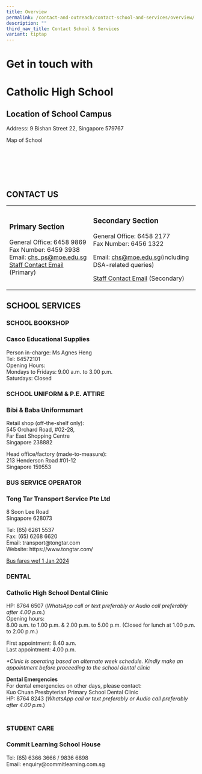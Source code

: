 ```yaml
---
title: Overview
permalink: /contact-and-outreach/contact-school-and-services/overview/
description: ""
third_nav_title: Contact School & Services
variant: tiptap
---
```

<h1>Get in touch with</h1>
<h1><strong>Catholic High School</strong></h1>
<h2><strong>Location of School Campus</strong></h2>
<p>Address: 9 Bishan Street 22, Singapore 579767</p>
<p>Map of School</p>
<p>&nbsp;</p>
<p>&nbsp;</p>
<p>&nbsp;</p>
<h2><strong>CONTACT US</strong></h2>
<table style="minWidth: 50px">
<colgroup>
<col>
<col>
</colgroup>
<tbody>
<tr>
<td rowspan="1" colspan="1">
<h3>Primary Section</h3>
<p>General Office: 6458 9869
<br>Fax Number: 6459 3938
<br>Email:&nbsp;<a href="mailto:chs_ps@moe.edu.sg" rel="noopener noreferrer nofollow" target="_blank">chs_ps@moe.edu.sg</a>
<br><a href="https://www.catholichigh.moe.edu.sg/primary/staff-contact/" rel="noopener noreferrer nofollow" target="_blank">Staff Contact Email</a> (Primary)&nbsp;</p>
</td>
<td rowspan="1" colspan="1">
<h3>Secondary&nbsp;Section</h3>
<p>General Office: 6458 2177
<br>Fax Number: 6456 1322</p>
<p>Email:&nbsp;<a href="mailto:chs@moe.edu.sg" rel="noopener noreferrer nofollow" target="_blank">chs@moe.edu.sg</a>(including
DSA-related queries)</p>
<p><a href="https://www.catholichigh.moe.edu.sg/secondary/staff-contact/" rel="noopener noreferrer nofollow" target="_blank">Staff Contact Email</a> (Secondary)&nbsp;</p>
</td>
</tr>
</tbody>
</table>
<h2><strong>SCHOOL SERVICES</strong></h2>
<h3><strong>SCHOOL BOOKSHOP</strong></h3>
<h3><strong>Casco Educational Supplies</strong></h3>
<p>Person in-charge: Ms Agnes Heng
<br>Tel: 64572101
<br>Opening Hours:
<br>Mondays to Fridays: 9.00 a.m. to 3.00 p.m.
<br>Saturdays: Closed</p>
<h3><strong>SCHOOL UNIFORM &amp; P.E. ATTIRE</strong></h3>
<h3><strong>Bibi &amp; Baba Uniformsmart</strong></h3>
<p>Retail shop (off-the-shelf only):
<br>545 Orchard Road, #02-28,
<br>Far East Shopping Centre
<br>Singapore 238882</p>
<p>Head office/factory (made-to-measure):
<br>213 Henderson Road #01-12
<br>Singapore 159553</p>
<h3><strong>BUS SERVICE OPERATOR</strong></h3>
<h3><strong>Tong Tar Transport Service Pte Ltd</strong></h3>
<p>8 Soon Lee Road
<br>Singapore 628073</p>
<p>Tel: (65) 6261 5537
<br>Fax: (65) 6268 6620
<br>Email: transport@tongtar.com
<br>Website: https://www.tongtar.com/</p>
<p><a href="https://www.catholichigh.moe.edu.sg/files/Primary/bus%20fares_tong%20tar_1%20jan%202024_final.pdf" rel="noopener noreferrer nofollow" target="_blank">Bus fares wef 1 Jan 2024</a>
</p>
<h3><strong>DENTAL</strong></h3>
<h3><strong>Catholic High School Dental Clinic</strong></h3>
<p>HP: 8764 6507 (<em>WhatsApp call or text preferably or Audio call preferably after 4.00 p.m.</em>)
<br>Opening hours:
<br>8.00 a.m. to 1.00 p.m. &amp; 2.00 p.m. to 5.00 p.m. (Closed for lunch
at 1.00 p.m. to 2.00 p.m.)</p>
<p>First appointment: 8.40 a.m.
<br>Last appointment: 4.00 p.m.</p>
<p><em>*Clinic is operating based on alternate week schedule. Kindly make an appointment before proceeding to the school dental clinic</em>
</p>
<p><strong>Dental Emergencies</strong>
<br>For dental emergencies on other days, please contact:
<br>Kuo Chuan Presbyterian Primary School Dental Clinic
<br>HP: 8764 8243 (<em>WhatsApp call or text preferably or Audio call preferably after 4.00 p.m.</em>)</p>
<h3><br><strong>STUDENT CARE</strong></h3>
<h3><strong>Commit Learning School House</strong></h3>
<p>Tel: (65) 6366 3666 / 9836 6898
<br>Email: enquiry@commitlearning.com.sg</p>